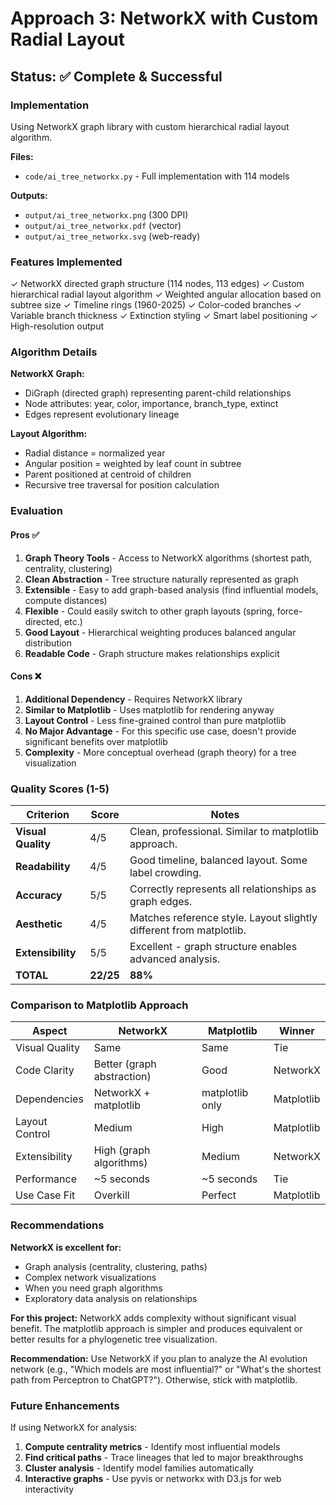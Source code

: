 # Approach 3: NetworkX with Custom Radial Layout

## Status: ✅ Complete & Successful

### Implementation
Using NetworkX graph library with custom hierarchical radial layout algorithm.

**Files:**
- `code/ai_tree_networkx.py` - Full implementation with 114 models

**Outputs:**
- `output/ai_tree_networkx.png` (300 DPI)
- `output/ai_tree_networkx.pdf` (vector)
- `output/ai_tree_networkx.svg` (web-ready)

### Features Implemented
✓ NetworkX directed graph structure (114 nodes, 113 edges)
✓ Custom hierarchical radial layout algorithm
✓ Weighted angular allocation based on subtree size
✓ Timeline rings (1960-2025)
✓ Color-coded branches
✓ Variable branch thickness
✓ Extinction styling
✓ Smart label positioning
✓ High-resolution output

### Algorithm Details
**NetworkX Graph:**
- DiGraph (directed graph) representing parent-child relationships
- Node attributes: year, color, importance, branch_type, extinct
- Edges represent evolutionary lineage

**Layout Algorithm:**
- Radial distance = normalized year
- Angular position = weighted by leaf count in subtree
- Parent positioned at centroid of children
- Recursive tree traversal for position calculation

### Evaluation

#### Pros ✅
1. **Graph Theory Tools** - Access to NetworkX algorithms (shortest path, centrality, clustering)
2. **Clean Abstraction** - Tree structure naturally represented as graph
3. **Extensible** - Easy to add graph-based analysis (find influential models, compute distances)
4. **Flexible** - Could easily switch to other graph layouts (spring, force-directed, etc.)
5. **Good Layout** - Hierarchical weighting produces balanced angular distribution
6. **Readable Code** - Graph structure makes relationships explicit

#### Cons ❌
1. **Additional Dependency** - Requires NetworkX library
2. **Similar to Matplotlib** - Uses matplotlib for rendering anyway
3. **Layout Control** - Less fine-grained control than pure matplotlib
4. **No Major Advantage** - For this specific use case, doesn't provide significant benefits over matplotlib
5. **Complexity** - More conceptual overhead (graph theory) for a tree visualization

### Quality Scores (1-5)

| Criterion | Score | Notes |
|-----------|-------|-------|
| **Visual Quality** | 4/5 | Clean, professional. Similar to matplotlib approach. |
| **Readability** | 4/5 | Good timeline, balanced layout. Some label crowding. |
| **Accuracy** | 5/5 | Correctly represents all relationships as graph edges. |
| **Aesthetic** | 4/5 | Matches reference style. Layout slightly different from matplotlib. |
| **Extensibility** | 5/5 | Excellent - graph structure enables advanced analysis. |
| **TOTAL** | **22/25** | **88%** |

### Comparison to Matplotlib Approach

| Aspect | NetworkX | Matplotlib | Winner |
|--------|----------|------------|--------|
| Visual Quality | Same | Same | Tie |
| Code Clarity | Better (graph abstraction) | Good | NetworkX |
| Dependencies | NetworkX + matplotlib | matplotlib only | Matplotlib |
| Layout Control | Medium | High | Matplotlib |
| Extensibility | High (graph algorithms) | Medium | NetworkX |
| Performance | ~5 seconds | ~5 seconds | Tie |
| Use Case Fit | Overkill | Perfect | Matplotlib |

### Recommendations

**NetworkX is excellent for:**
- Graph analysis (centrality, clustering, paths)
- Complex network visualizations
- When you need graph algorithms
- Exploratory data analysis on relationships

**For this project:**
NetworkX adds complexity without significant visual benefit. The matplotlib approach is simpler and produces equivalent or better results for a phylogenetic tree visualization.

**Recommendation:** Use NetworkX if you plan to analyze the AI evolution network (e.g., "Which models are most influential?" or "What's the shortest path from Perceptron to ChatGPT?"). Otherwise, stick with matplotlib.

### Future Enhancements
If using NetworkX for analysis:
1. **Compute centrality metrics** - Identify most influential models
2. **Find critical paths** - Trace lineages that led to major breakthroughs
3. **Cluster analysis** - Identify model families automatically
4. **Interactive graphs** - Use pyvis or networkx with D3.js for web interactivity
